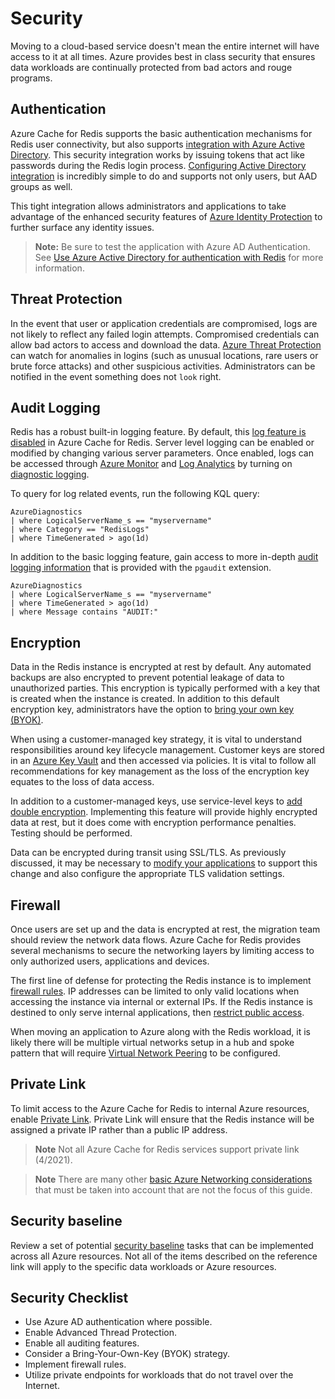 # Security

Moving to a cloud-based service doesn't mean the entire internet will have access to it at all times. Azure provides best in class security that ensures data workloads are continually protected from bad actors and rouge programs.

## Authentication

Azure Cache for Redis supports the basic authentication mechanisms for Redis user connectivity, but also supports [integration with Azure Active Directory](https://docs.microsoft.com/en-us/azure/Redis/concepts-aad-authentication). This security integration works by issuing tokens that act like passwords during the Redis login process.  [Configuring Active Directory integration](https://docs.microsoft.com/en-us/azure/Redis/howto-configure-sign-in-azure-ad-authentication) is incredibly simple to do and supports not only users, but AAD groups as well.

This tight integration allows administrators and applications to take advantage of the enhanced security features of [Azure Identity Protection](https://docs.microsoft.com/en-us/azure/active-directory/identity-protection/overview-identity-protection) to further surface any identity issues.

> **Note:** Be sure to test the application with Azure AD Authentication. See [Use Azure Active Directory for authentication with Redis](https://docs.microsoft.com/en-us/azure/Redis/howto-configure-sign-in-aad-authentication) for more information.

## Threat Protection

In the event that user or application credentials are compromised, logs are not likely to reflect any failed login attempts.  Compromised credentials can allow bad actors to access and download the data. [Azure Threat Protection](https://docs.microsoft.com/en-us/azure/Redis/howto-instance-threat-protection-portal) can watch for anomalies in logins (such as unusual locations, rare users or brute force attacks) and other suspicious activities.  Administrators can be notified in the event something does not `look` right.

## Audit Logging

Redis has a robust built-in logging feature. By default, this [log feature is disabled](https://docs.microsoft.com/en-us/azure/Redis/concepts-server-logs) in Azure Cache for Redis.  Server level logging can be enabled or modified by changing various server parameters. Once enabled, logs can be accessed through [Azure Monitor](https://docs.microsoft.com/en-us/azure/azure-monitor/overview) and [Log Analytics](https://docs.microsoft.com/en-us/azure/azure-monitor/platform/design-logs-deployment) by turning on [diagnostic logging](https://docs.microsoft.com/en-us/azure/Redis/howto-configure-audit-logs-portal#set-up-diagnostic-logs).

To query for log related events, run the following KQL query:

```kql
AzureDiagnostics
| where LogicalServerName_s == "myservername"
| where Category == "RedisLogs"
| where TimeGenerated > ago(1d) 
```

In addition to the basic logging feature, gain access to more in-depth [audit logging information](https://docs.microsoft.com/en-us/azure/Redis/concepts-audit) that is provided with the `pgaudit` extension.

```kql
AzureDiagnostics
| where LogicalServerName_s == "myservername"
| where TimeGenerated > ago(1d) 
| where Message contains "AUDIT:"
```

## Encryption

Data in the Redis instance is encrypted at rest by default. Any automated backups are also encrypted to prevent potential leakage of data to unauthorized parties. This encryption is typically performed with a key that is created when the instance is created. In addition to this default encryption key, administrators have the option to [bring your own key (BYOK)](https://docs.microsoft.com/en-us/azure/Redis/concepts-data-encryption-Redis).

When using a customer-managed key strategy, it is vital to understand responsibilities around key lifecycle management. Customer keys are stored in an [Azure Key Vault](https://docs.microsoft.com/en-us/azure/key-vault/general/basic-concepts) and then accessed via policies. It is vital to follow all recommendations for key management as the loss of the encryption key equates to the loss of data access.

In addition to a customer-managed keys, use service-level keys to [add double encryption](https://docs.microsoft.com/en-us/azure/Redis/concepts-infrastructure-double-encryption).  Implementing this feature will provide highly encrypted data at rest, but it does come with encryption performance penalties. Testing should be performed.

Data can be encrypted during transit using SSL/TLS. As previously discussed, it may be necessary to [modify your applications](https://docs.microsoft.com/en-us/azure/Redis/concepts-ssl-connection-security) to support this change and also configure the appropriate TLS validation settings.

## Firewall

Once users are set up and the data is encrypted at rest, the migration team should review the network data flows.  Azure Cache for Redis provides several mechanisms to secure the networking layers by limiting access to only authorized users, applications and devices.  

The first line of defense for protecting the Redis instance is to implement [firewall rules](https://docs.microsoft.com/en-us/azure/Redis/concepts-firewall-rules). IP addresses can be limited to only valid locations when accessing the instance via internal or external IPs. If the Redis instance is destined to only serve internal applications, then [restrict public access](https://docs.microsoft.com/en-us/azure/Redis/concepts-data-access-and-security-private-link#deny-public-access-for-azure-instance-for-Redis-single-server).

When moving an application to Azure along with the Redis workload, it is likely there will be multiple virtual networks setup in a hub and spoke pattern that will require [Virtual Network Peering](https://docs.microsoft.com/en-us/azure/virtual-network/virtual-network-peering-overview) to be configured.

## Private Link

To limit access to the Azure Cache for Redis to internal Azure resources, enable [Private Link](https://docs.microsoft.com/en-us/azure/Redis/concepts-data-access-and-security-private-link).  Private Link will ensure that the Redis instance will be assigned a private IP rather than a public IP address.

> **Note** Not all Azure Cache for Redis services support private link (4/2021).

> **Note** There are many other [basic Azure Networking considerations](https://docs.microsoft.com/en-us/azure/Redis/concepts-data-access-and-security-vnet) that must be taken into account that are not the focus of this guide.

## Security baseline

Review a set of potential [security baseline](https://docs.microsoft.com/en-us/azure/Redis/security-baseline) tasks that can be implemented across all Azure resources. Not all of the items described on the reference link will apply to the specific data workloads or Azure resources.

## Security Checklist

- Use Azure AD authentication where possible.
- Enable Advanced Thread Protection.
- Enable all auditing features.
- Consider a Bring-Your-Own-Key (BYOK) strategy.
- Implement firewall rules.
- Utilize private endpoints for workloads that do not travel over the Internet.
